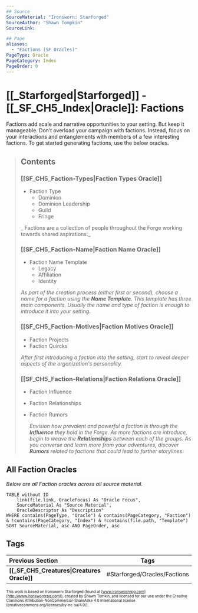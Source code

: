 ```yaml
---
## Source
SourceMaterial: "Ironsworn: Starforged"
SourceAuthor: "Shawn Tompkin"
SourceLink: 

## Page
aliases:
  - "Factions (SF Oracles)"
PageType: Oracle
PageCategory: Index
PageOrder: 0
---
```

# [[_Starforged|Starforged]] - [[_SF_CH5_Index|Oracle]]: Factions
Factions add scale and narrative opportunities to your setting. But keep it manageable. Don’t overload your campaign with factions. Instead, focus on your interactions and entanglements with members of a few interesting factions. To get started generating factions, use the below oracles.

> ## Contents
> ### [[SF_CH5_Faction-Types|Faction Types Oracle]]
> - Faction Type
> 	- Dominion
> 	- Dominion Leadership
> 	- Guild
> 	- Fringe
>
> _ Factions are a collection of people throughout the Forge working towards shared aspirations._
> 
> ### [[SF_CH5_Faction-Name|Faction Name Oracle]]
> - Faction Name Template
> 	- Legacy
> 	- Affiliation
> 	- Identity
>
> _As part of the creation process (either first or second), choose a name for a faction using the **Name Template**. This template has three main components. Usually the name and type of faction is enough to introduce it into your setting._
> 
> ### [[SF_CH5_Faction-Motives|Faction Motives Oracle]]
> - Faction Projects
> - Faction Quircks
> 
> _After first introducing a faction into the setting, start to reveal deeper aspects of the organization's personality._
> 
> ### [[SF_CH5_Faction-Relations|Faction Relations Oracle]]
> - Faction Influence
> - Faction Relationships
> - Faction Rumors
>   
>   _Envision how prevalent and powerful a faction is through the **Influence** they hold in the Forge. As more factions are introduce, begin to weave the **Relationships** between each of the groups. As you converse and learn more from your adventures, discover **Rumors** related to factions that could lead to further storylines._

## All Faction Oracles
_Below are all Faction oracles across all source material._
```dataview
TABLE without ID
	link(file.link, OracleFocus) As "Oracle Focus",
	SourceMaterial As "Source Material",
	OracleDescriptor As "Description"
WHERE contains(PageType, "Oracle") & contains(PageCategory, "Faction") & !contains(PageCategory, "Index") & !contains(file.path, "Template")
SORT SourceMaterial, asc AND PageOrder, asc
```

## Tags
| Previous Section | Tags | Next Section | 
| :--- | :---: | ---: |
| **[[_SF_CH5_Creatures\|Creatures Oracle]]** | #Starforged/Oracles/Factions | **[[_SF_CH5_Derelicts\|Derelicts Oracle]]** |

<font size=-2>This work is based on Ironsworn: Starforged (found at [www.ironswornrpg.com](http://www.ironswornrpg.com)), created by Shawn Tomkin, and licensed for our use under the Creative Commons Attribution-NonCommercial-ShareAlike 4.0 International license  (creativecommons.org/licenses/by-nc-sa/4.0/).</font>